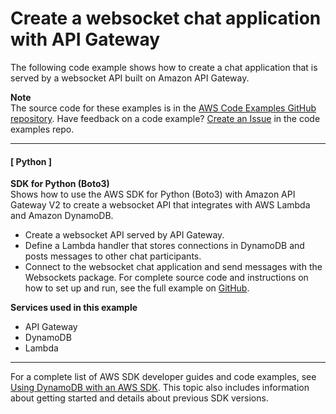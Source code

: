 # Create a websocket chat application with API Gateway<a name="example_cross_ApiGatewayWebsocketChat_section"></a>

The following code example shows how to create a chat application that is served by a websocket API built on Amazon API Gateway\.

**Note**  
The source code for these examples is in the [AWS Code Examples GitHub repository](https://github.com/awsdocs/aws-doc-sdk-examples)\. Have feedback on a code example? [Create an Issue](https://github.com/awsdocs/aws-doc-sdk-examples/issues/new/choose) in the code examples repo\. 

------
#### [ Python ]

**SDK for Python \(Boto3\)**  
 Shows how to use the AWS SDK for Python \(Boto3\) with Amazon API Gateway V2 to create a websocket API that integrates with AWS Lambda and Amazon DynamoDB\.   
+ Create a websocket API served by API Gateway\.
+ Define a Lambda handler that stores connections in DynamoDB and posts messages to other chat participants\.
+ Connect to the websocket chat application and send messages with the Websockets package\.
 For complete source code and instructions on how to set up and run, see the full example on [GitHub](https://github.com/awsdocs/aws-doc-sdk-examples/tree/main/python/cross_service/apigateway_websocket_chat)\.   

**Services used in this example**
+ API Gateway
+ DynamoDB
+ Lambda

------

For a complete list of AWS SDK developer guides and code examples, see [Using DynamoDB with an AWS SDK](sdk-general-information-section.md)\. This topic also includes information about getting started and details about previous SDK versions\.